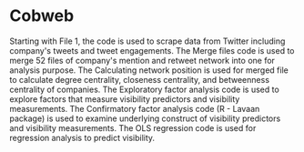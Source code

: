 # Cobweb
Starting with File 1, the code is used to scrape data from Twitter including company's tweets and tweet engagements.
The Merge files code is used to merge 52 files of company's mention and retweet network into one for analysis purpose.
The Calculating network position is used for merged file to calculate degree centrality, closeness centrality, and betweenness centrality of companies.
The Exploratory factor analysis code is used to explore factors that measure visibility predictors and visibility measurements.
The Confirmatory factor analysis code (R - Lavaan package) is used to examine underlying construct of visibility predictors and visibility measurements.
The OLS regression code is used for regression analysis to predict visibility.
